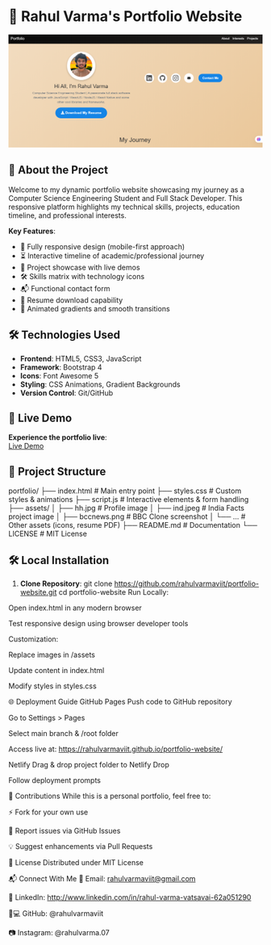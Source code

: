 # 🚀 Rahul Varma's Portfolio Website

![Portfolio Preview](./assests/screenshot.png)

## 🌟 About the Project
Welcome to my dynamic portfolio website showcasing my journey as a Computer Science Engineering Student and Full Stack Developer. This responsive platform highlights my technical skills, projects, education timeline, and professional interests.

**Key Features**:
- 📱 Fully responsive design (mobile-first approach)
- ⏳ Interactive timeline of academic/professional journey
- 💼 Project showcase with live demos
- 🛠️ Skills matrix with technology icons
- 📬 Functional contact form
- 📄 Resume download capability
- 🌈 Animated gradients and smooth transitions

## 🛠️ Technologies Used
- **Frontend**: HTML5, CSS3, JavaScript
- **Framework**: Bootstrap 4
- **Icons**: Font Awesome 5
- **Styling**: CSS Animations, Gradient Backgrounds
- **Version Control**: Git/GitHub

## 🚀 Live Demo
**Experience the portfolio live**:  
[Live Demo](https://rahulvarmaviit.netlify.app/)

## 📂 Project Structure
portfolio/
├── index.html # Main entry point
├── styles.css # Custom styles & animations
├── script.js # Interactive elements & form handling
├── assets/
│ ├── hh.jpg # Profile image
│ ├── ind.jpeg # India Facts project image
│ ├── bccnews.png # BBC Clone screenshot
│ └── ... # Other assets (icons, resume PDF)
├── README.md # Documentation
└── LICENSE # MIT License

## 🛠️ Local Installation
1. **Clone Repository**:
git clone https://github.com/rahulvarmaviit/portfolio-website.git
cd portfolio-website
Run Locally:

Open index.html in any modern browser

Test responsive design using browser developer tools

Customization:

Replace images in /assets

Update content in index.html

Modify styles in styles.css

🌐 Deployment Guide
GitHub Pages
Push code to GitHub repository

Go to Settings > Pages

Select main branch & /root folder

Access live at: https://rahulvarmaviit.github.io/portfolio-website/

Netlify
Drag & drop project folder to Netlify Drop

Follow deployment prompts

🤝 Contributions
While this is a personal portfolio, feel free to:

⚡ Fork for your own use

🐛 Report issues via GitHub Issues

💡 Suggest enhancements via Pull Requests

📜 License
Distributed under MIT License

📬 Connect With Me
📧 Email: rahulvarmaviit@gmail.com

💼 LinkedIn: http://www.linkedin.com/in/rahul-varma-vatsavai-62a051290

👨💻 GitHub: @rahulvarmaviit

📷 Instagram: @rahulvarma.07
